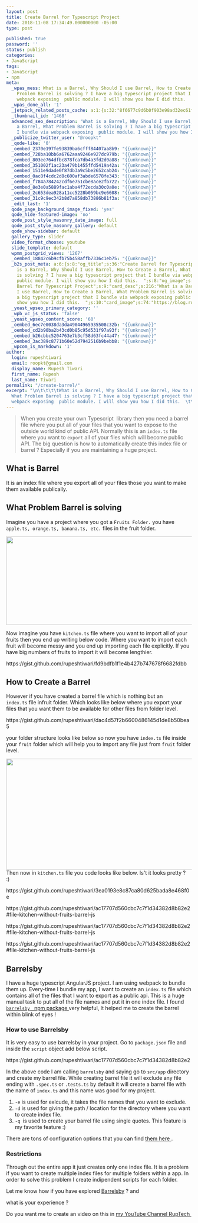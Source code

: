 ```yaml
---
layout: post
title: Create Barrel for Typescript Project
date: 2018-11-08 17:34:49.000000000 -05:00
type: post

published: true
password: ''
status: publish
categories:
- JavaScript
tags:
- JavaScript
- npm
meta:
  _wpas_mess: What is a Barrel, Why Should I use Barrel, How to Create a Barrel, What
    Problem Barrel is solving ? I have a big typescript project that I bundle via
    webpack exposing  public module. I will show you how I did this.  
  _wpas_done_all: '1'
  _jetpack_related_posts_cache: a:1:{s:32:"8f6677c9d6b0f903e98ad32ec61f8deb";a:2:{s:7:"expires";i:1611963353;s:7:"payload";a:3:{i:0;a:1:{s:2:"id";i:775;}i:1;a:1:{s:2:"id";i:2643;}i:2;a:1:{s:2:"id";i:493;}}}}
  _thumbnail_id: '1468'
  advanced_seo_description: 'What is a Barrel, Why Should I use Barrel, How to Create
    a Barrel, What Problem Barrel is solving ? I have a big typescript project that
    I bundle via webpack exposing  public module. I will show you how I did this. '
  _publicize_twitter_user: "@roopkt"
  _qode-like: '0'
  _oembed_2370e197fe93839ba6cfff84407aa8b9: "{{unknown}}"
  _oembed_728ba10bb6a6762aaa9246e927dc979b: "{{unknown}}"
  _oembed_803ee764dfbc878fca7db4a3fd2d0a88: "{{unknown}}"
  _oembed_351002f1ac23a479b1455ffd5419a42a: "{{unknown}}"
  _oembed_1511e9dade0f87db3a9c5be2652cab24: "{{unknown}}"
  _oembed_0ac8f4cdc2d8c600af3abde6578fe343: "{{unknown}}"
  _oembed_f784a784242cdf6e751cbe8ace2fb722: "{{unknown}}"
  _oembed_8e3e0a5889fac1aba4f72ecda30c0a0e: "{{unknown}}"
  _oembed_2c653dea928a11cc5228b059bc9e6608: "{{unknown}}"
  _oembed_31c9c9ec342b8d7a858db73886b81f3a: "{{unknown}}"
  _edit_last: '1'
  qode_page_background_image_fixed: 'yes'
  qode_hide-featured-image: 'no'
  qode_post_style_masonry_date_image: full
  qode_post_style_masonry_gallery: default
  qode_show-sidebar: default
  gallery_type: slider
  video_format_choose: youtube
  slide_template: default
  wpmm_postgrid_views: '1267'
  _oembed_18842c6b9cfb75b458affb7336c1eb75: "{{unknown}}"
  _b2s_post_meta: a:6:{s:8:"og_title";s:36:"Create Barrel for Typescript Project";s:7:"og_desc";s:216:"What
    is a Barrel, Why Should I use Barrel, How to Create a Barrel, What Problem Barrel
    is solving ? I have a big typescript project that I bundle via webpack exposing
    public module. I will show you how I did this.  ";s:8:"og_image";s:74:"https://blog.rupeshtiwari.com/wp-content/uploads/2018/11/create-barrel.jpg";s:10:"card_title";s:36:"Create
    Barrel for Typescript Project";s:9:"card_desc";s:216:"What is a Barrel, Why Should
    I use Barrel, How to Create a Barrel, What Problem Barrel is solving ? I have
    a big typescript project that I bundle via webpack exposing public module. I will
    show you how I did this.  ";s:10:"card_image";s:74:"https://blog.rupeshtiwari.com/wp-content/uploads/2018/11/create-barrel.jpg";}
  _yoast_wpseo_primary_category: ''
  _wpb_vc_js_status: 'false'
  _yoast_wpseo_content_score: '60'
  _oembed_6ec7e0038da3da49044965935508c32b: "{{unknown}}"
  _oembed_cd2b90ba2b43cd0b85c95d531f97a93f: "{{unknown}}"
  _oembed_b26cbbc5204763e7b3cf58d63fc44a47: "{{unknown}}"
  _oembed_3ac389c8771b60e52d7942516b9bebb8: "{{unknown}}"
  _wpcom_is_markdown: '1'
author:
  login: rupeshtiwari
  email: roopkt@gmail.com
  display_name: Rupesh Tiwari
  first_name: Rupesh
  last_name: Tiwari
permalink: "/create-barrel/"
excerpt: "\n\t\t\t\tWhat is a Barrel, Why Should I use Barrel, How to Create a Barrel,
  What Problem Barrel is solving ? I have a big typescript project that I bundle via
  webpack exposing  public module. I will show you how I did this.  \t\t"
---
```

<blockquote>When you create your own Typescript  library then you need a barrel file where you put all of your files that you want to expose to the outside world kind of public API. Normally this is an <code>index.ts</code> file where you want to <code>export</code> all of your files which will become public API. The big question is how to automatically create this index file or barrel ? Especially if you are maintaining a huge project.</p></blockquote>
<h2>What is Barrel</h2>
<p>It is an index file where you export all of your files those you want to make them available publically.</p>
<h2>What Problem Barrel is solving</h2>
<p>Imagine you have a project where you got a <code>Fruits Folder.</code> you have <code>apple.ts, orange.ts, banana.ts, etc.</code> files in the fruit folder.</p>
<p><img class="alignnone size-full wp-image-2764" src="{{ site.baseurl }}/assets/2018/11/folder-files.png" alt="" width="511" height="239" /></p>
<p>Now imagine you have <code>kitchen.ts</code> file where you want to import all of your fruits then you end up writing below code. Where you want to import each fruit will become messy and you end up importing each file explicitly. If you have big numbers of fruits to import it will become lengthier.</p>
<p>https://gist.github.com/rupeshtiwari/fd9bdfb1f1e4b427b747678f6682fdbb</p>
<h2>How to Create a Barrel</h2>
<p>However if you have created a barrel file which is nothing but an <code>index.ts</code> file infruit folder. Which looks like below where you export your files that you want them to be available for other files from folder level.</p>
<p>https://gist.github.com/rupeshtiwari/dac4d57f2b6600486145d1de8b50bea5</p>
<p>your folder structure looks like below so now you have <code>index.ts</code> file inside your <code>fruit</code> folder which will help you to import any file just from <code>fruit</code> folder level.</p>
<p><img class="alignnone size-full wp-image-2766" src="{{ site.baseurl }}/assets/2018/11/folder-barrel.png" alt="" width="744" height="300" />Then now in <code>kitchen.ts</code> file you code looks like below. Is't it looks pretty ?  :)</p>
<p>https://gist.github.com/rupeshtiwari/3ea0193e8c87ca80d625bada8e468f0e</p>
<p>https://gist.github.com/rupeshtiwari/ac17707d560cbc7c7f1d34382d8b82e2#file-kitchen-without-fruits-barrel-js</p>
<p>https://gist.github.com/rupeshtiwari/ac17707d560cbc7c7f1d34382d8b82e2#file-kitchen-without-fruits-barrel-js</p>
<p>https://gist.github.com/rupeshtiwari/ac17707d560cbc7c7f1d34382d8b82e2#file-kitchen-without-fruits-barrel-js</p>
<h2>Barrelsby</h2>
<p>I have a huge typescript AngularJS project. I am using webpack to bundle them up. Every-time I bundle my app, I want to create an <code>index.ts</code> file which contains all of the files that I want to export as a public api. This is a huge manual task to put all of the file names and put it in one index file. I found  <a href="https://www.npmjs.com/package/barrelsby" target="_blank" rel="noopener noreferrer"><code>barrelsby</code>   npm package </a>very helpful, It helped me to create the barrel within blink of eyes !</p>
<h3>How to use Barrelsby</h3>
<p>It is very easy to use barrelsby in your project. Go to <code>package.json</code> file and inside the <code>script</code> object add below script.</p>
<p>https://gist.github.com/rupeshtiwari/ac17707d560cbc7c7f1d34382d8b82e2</p>
<p>In the above code I am calling <code>barrelsby</code> and saying go to <code>src/app</code> directory and create my barrel file. While creating barrel file it will exclude any file ending with <code>.spec.ts</code> or <code>.tests.ts</code> by default it will create a barrel file with the name of <code>index.ts</code> and this name was good for my project.</p>
<ol>
<li><code>-e</code> is used for exlcude, it takes the file names that you want to exclude.</li>
<li><code>-d</code> is used for giving the path / location for the directory where you want to create index file.</li>
<li><code>-q </code>is used to create your barrel file using single quotes. This feature is my favorite feature :)</li>
</ol>
<p>There are tons of configuration options that you can find <a href="https://www.npmjs.com/package/barrelsby#configuration-options" target="_blank" rel="noopener noreferrer">them here </a>.</p>
<h3>Restrictions</h3>
<p>Through out the entire app it just creates only one index file. It is a problem if you want to create multiple index files for multiple folders within a app. In order to solve this problem I create indipendent scripts for each folder.</p>
<p>Let me know how if you have explored <a href="https://www.npmjs.com/package/barrelsby" target="_blank" rel="noopener noreferrer">Barrelsby</a> ? and</p>
<p>what is your experience ?</p>
<p>Do you want me to create an video on this in <a href="https://www.youtube.com/channel/UCfjBZHutgAYon-T8sqt1rwg" target="_blank" rel="noopener noreferrer">my YouTube Channel RupTech </a></p>
